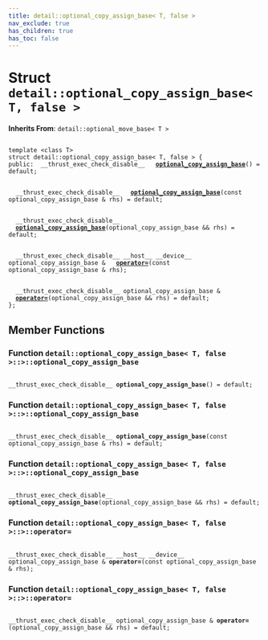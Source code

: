 ```yaml
---
title: detail::optional_copy_assign_base< T, false >
nav_exclude: true
has_children: true
has_toc: false
---
```


# Struct `detail::optional_copy_assign_base< T, false >`

**Inherits From**:
`detail::optional_move_base< T >`

<code class="doxybook">
<span>template &lt;class T&gt;</span>
<span>struct detail::optional&#95;copy&#95;assign&#95;base&lt; T, false &gt; {</span>
<span>public:</span><span>&nbsp;&nbsp;__thrust_exec_check_disable__ </span><span>&nbsp;&nbsp;<b><a href="/api/classes/structdetail_1_1optional__copy__assign__base_3_01t_00_01false_01_4.html#function-optional_copy_assign_base">optional&#95;copy&#95;assign&#95;base</a></b>() = default;</span>
<br>
<span>&nbsp;&nbsp;__thrust_exec_check_disable__ </span><span>&nbsp;&nbsp;<b><a href="/api/classes/structdetail_1_1optional__copy__assign__base_3_01t_00_01false_01_4.html#function-optional_copy_assign_base">optional&#95;copy&#95;assign&#95;base</a></b>(const optional_copy_assign_base & rhs) = default;</span>
<br>
<span>&nbsp;&nbsp;__thrust_exec_check_disable__ </span><span>&nbsp;&nbsp;<b><a href="/api/classes/structdetail_1_1optional__copy__assign__base_3_01t_00_01false_01_4.html#function-optional_copy_assign_base">optional&#95;copy&#95;assign&#95;base</a></b>(optional_copy_assign_base && rhs) = default;</span>
<br>
<span>&nbsp;&nbsp;__thrust_exec_check_disable__ __host__ __device__ optional_copy_assign_base & </span><span>&nbsp;&nbsp;<b><a href="/api/classes/structdetail_1_1optional__copy__assign__base_3_01t_00_01false_01_4.html#function-operator=">operator=</a></b>(const optional_copy_assign_base & rhs);</span>
<br>
<span>&nbsp;&nbsp;__thrust_exec_check_disable__ optional_copy_assign_base & </span><span>&nbsp;&nbsp;<b><a href="/api/classes/structdetail_1_1optional__copy__assign__base_3_01t_00_01false_01_4.html#function-operator=">operator=</a></b>(optional_copy_assign_base && rhs) = default;</span>
<span>};</span>
</code>

## Member Functions

<h3 id="function-optional_copy_assign_base">
Function <code>detail::optional&#95;copy&#95;assign&#95;base&lt; T, false &gt;::&gt;::optional&#95;copy&#95;assign&#95;base</code>
</h3>

<code class="doxybook">
<span>__thrust_exec_check_disable__ </span><span><b>optional_copy_assign_base</b>() = default;</span></code>
<h3 id="function-optional_copy_assign_base">
Function <code>detail::optional&#95;copy&#95;assign&#95;base&lt; T, false &gt;::&gt;::optional&#95;copy&#95;assign&#95;base</code>
</h3>

<code class="doxybook">
<span>__thrust_exec_check_disable__ </span><span><b>optional_copy_assign_base</b>(const optional_copy_assign_base & rhs) = default;</span></code>
<h3 id="function-optional_copy_assign_base">
Function <code>detail::optional&#95;copy&#95;assign&#95;base&lt; T, false &gt;::&gt;::optional&#95;copy&#95;assign&#95;base</code>
</h3>

<code class="doxybook">
<span>__thrust_exec_check_disable__ </span><span><b>optional_copy_assign_base</b>(optional_copy_assign_base && rhs) = default;</span></code>
<h3 id="function-operator=">
Function <code>detail::optional&#95;copy&#95;assign&#95;base&lt; T, false &gt;::&gt;::operator=</code>
</h3>

<code class="doxybook">
<span>__thrust_exec_check_disable__ __host__ __device__ optional_copy_assign_base & </span><span><b>operator=</b>(const optional_copy_assign_base & rhs);</span></code>
<h3 id="function-operator=">
Function <code>detail::optional&#95;copy&#95;assign&#95;base&lt; T, false &gt;::&gt;::operator=</code>
</h3>

<code class="doxybook">
<span>__thrust_exec_check_disable__ optional_copy_assign_base & </span><span><b>operator=</b>(optional_copy_assign_base && rhs) = default;</span></code>

